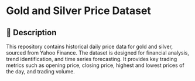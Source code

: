
# Gold and Silver Price Dataset
## 📄 Description
This repository contains historical daily price data for gold and silver, sourced from Yahoo Finance. The dataset is designed for financial analysis, trend identification, and time series forecasting. It provides key trading metrics such as opening price, closing price, highest and lowest prices of the day, and trading volume.

